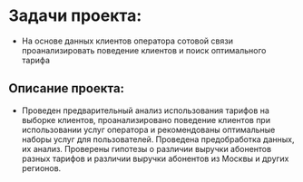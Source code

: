 # Задачи проекта:
- На основе данных клиентов оператора сотовой связи проанализировать поведение клиентов и поиск оптимального тарифа
 
## Описание проекта:
- Проведен предварительный анализ использования тарифов на выборке клиентов,
проанализировано поведение клиентов при использовании услуг оператора и
рекомендованы оптимальные наборы услуг для пользователей. Проведена предобработка
данных, их анализ. Проверены гипотезы о различии выручки абонентов разных тарифов и
различии выручки абонентов из Москвы и других регионов.
